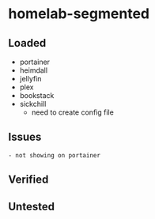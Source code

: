 # homelab-segmented

## Loaded
- portainer
- heimdall
- jellyfin
- plex
- bookstack
- sickchill
    - need to create config file


## Issues
    - not showing on portainer

## Verified

## Untested
